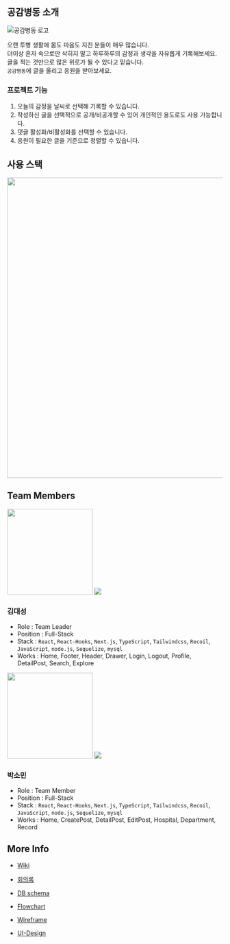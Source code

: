 ## 공감병동 소개

![공감병동 로고](https://user-images.githubusercontent.com/85698976/143592312-a22abb15-ded8-41d4-a214-5cdcf1e5a760.png)

오랜 투병 생활에 몸도 마음도 지친 분들이 매우 많습니다. </br>
더이상 혼자 속으로만 삭히지 말고 하루하루의 감정과 생각을 자유롭게 기록해보세요. </br>
글을 적는 것만으로 많은 위로가 될 수 있다고 믿습니다. </br>
`공감병동`에 글을 올리고 응원을 받아보세요.

### 프로젝트 기능

1. 오늘의 감정을 날씨로 선택해 기록할 수 있습니다.
2. 작성하신 글을 선택적으로 공개/비공개할 수 있어 개인적인 용도로도 사용 가능합니다.
3. 댓글 활성화/비활성화를 선택할 수 있습니다.
6. 응원이 필요한 글을 기준으로 정렬할 수 있습니다.

## 사용 스택
<img src = "https://user-images.githubusercontent.com/85698976/147404653-473e63d3-8804-4704-89f6-940d40c3a469.png" width="700px">

## Team Members

<img src = "https://user-images.githubusercontent.com/85698976/143169456-993f78b0-cb49-4289-82fc-7f143a434b08.jpeg" width="200px">
<a href="https://github.com/ds-k"><img src = "https://img.shields.io/badge/ds-k-black?style=for-the-badge&logo=GitHub&logoColor=white"></a>

### 김대성

- Role : Team Leader
- Position : Full-Stack
- Stack : `React`, `React-Hooks`, `Next.js`, `TypeScript`, `Tailwindcss`, `Recoil`, `JavaScript`, `node.js`, `Sequelize`, `mysql`
- Works : Home, Footer, Header, Drawer, Login, Logout, Profile, DetailPost, Search, Explore


<img src = "https://user-images.githubusercontent.com/85698976/143169476-4b176358-7440-4327-b52b-6b3009c05fd6.jpg" width="200px">
<a href="https://github.com/devSominPark"><img src = "https://img.shields.io/badge/devSominPark-black?style=for-the-badge&logo=GitHub&logoColor=white"></a>

### 박소민

- Role : Team Member
- Position : Full-Stack
- Stack : `React`, `React-Hooks`, `Next.js`, `TypeScript`, `Tailwindcss`, `Recoil`, `JavaScript`, `node.js`, `Sequelize`, `mysql`
- Works :  Home, CreatePost, DetailPost, EditPost, Hospital, Department, Record


## More Info

- [Wiki](https://github.com/daeseongkim05/GGBD/wiki)

- [회의록](https://github.com/daeseongkim05/GGBD/projects/2)

- [DB schema](https://github.com/daeseongkim05/GGBD/wiki/DB-Schema)

- [Flowchart](https://github.com/daeseongkim05/GGBD/wiki/Flow-Chart)

- [Wireframe](https://github.com/daeseongkim05/GGBD/wiki/Wireframe)

- [UI-Design](https://github.com/daeseongkim05/GGBD/wiki/UI-Design)
